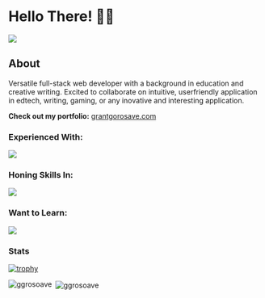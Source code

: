 # Hello There! 👋🧔

![](https://komarev.com/ghpvc/?username=ggorosave)

## About

Versatile full-stack web developer with a background in education and creative writing. Excited to collaborate on intuitive, userfriendly application in edtech, writing, gaming, or any inovative and interesting application.

**Check out my portfolio:** [grantgorosave.com](https://www.grantgorosave.com/)

### Experienced With:

<p align="left">
  <a href="https://skillicons.dev">
    <img src="https://skillicons.dev/icons?i=js,html,css,bootstrap,nodejs,express&theme=dark" />
  </a>
</p>

### Honing Skills In:

<p align="left">
  <a href="https://skillicons.dev">
    <img src="https://skillicons.dev/icons?i=react,redux,mysql,mongodb,apollo,aws&theme=dark" />
  </a>
</p>

### Want to Learn:

<p align="left">
  <a href="https://skillicons.dev">
    <img src="https://skillicons.dev/icons?i=py,java&theme=dark" />
  </a>
</p>

### Stats
[![trophy](https://github-profile-trophy.vercel.app/?username=ggorosave&theme=tokyonight&title=Commit,PullRequest,Repositories)](https://github.com/ryo-ma/github-profile-trophy)

<p><img align="left" src="https://github-readme-stats-sigma-five.vercel.app/api?username=ggorosave&hide=stars&theme=tokyonight" alt="ggrosoave" /></p> 

<p>&nbsp;<img align="center" src="https://github-readme-stats-sigma-five.vercel.app/api/top-langs/?username=ggorosave&show_icons=true&theme=tokyonight&layout=compact" alt="ggrosoave" /></p>
